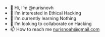 - 👋 Hi, I’m @nurisnovh
- 👀 I’m interested in Ethical Hacking
- 🌱 I’m currently learning Nothing
- 💞️ I’m looking to collaborate on Hacking
- 📫 How to reach me nurisnoah@gmail.com

<!---
nurisnovh/nurisnovh is a ✨ special ✨ repository because its `README.md` (this file) appears on your GitHub profile.
You can click the Preview link to take a look at your changes.
--->

